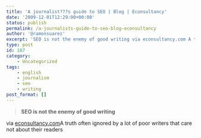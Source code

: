 ```yaml
---
title: 'A journalist???s guide to SEO | Blog | Econsultancy'
date: '2009-12-01T12:29:00+00:00'
status: publish
permalink: /a-journalists-guide-to-seo-blog-econsultancy
author: '@ramonsuarez'
excerpt: 'SEO is not the enemy of good writing via econsultancy.com A truth often ignored by a lot of poor writers that care not about their readers'
type: post
id: 187
category:
    - Uncategorized
tags:
    - english
    - journalism
    - seo
    - writing
post_format: []
---
```

> **SEO is not the enemy of good writing**

via [econsultancy.com](http://econsultancy.com/blog/5034-a-journalists-guide-to-seo)</div>A truth often ignored by a lot of poor writers that care not about their readers

</div>